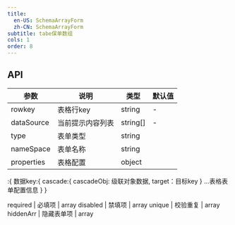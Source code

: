 ```yaml
---
title:
  en-US: SchemaArrayForm
  zh-CN: SchemaArrayForm
subtitle: tabe保单数组
cols: 1
order: 8
---
```


## API

参数 | 说明 | 类型 | 默认值
----|------|-----|------
rowkey | 表格行key | string | -
dataSource | 当前提示内容列表 | string[] | -
type | 表单类型| string
nameSpace| 表单名称 | string
properties | 表格配置 | object 
  :{
    数据key:{
      cascade:{
        cascadeObj: 级联对象数据,
        target：目标key
      }
      ...表格表单配置信息
    }
  }

required | 必填项 | array
disabled | 禁填项 | array
unique | 校验重复 | array
hiddenArr | 隐藏表单项 | array
